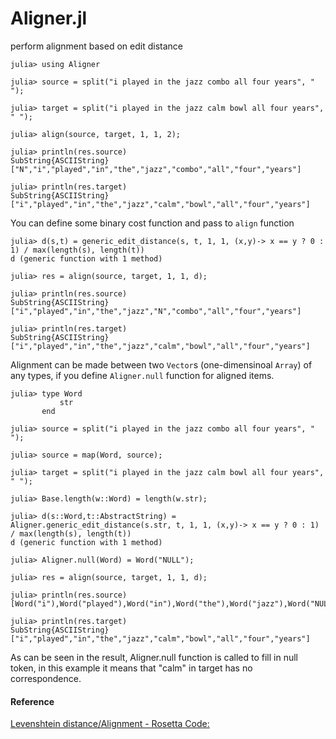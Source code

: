 # Aligner.jl
perform alignment based on edit distance

    julia> using Aligner
    
    julia> source = split("i played in the jazz combo all four years", " ");
    
    julia> target = split("i played in the jazz calm bowl all four years", " ");
    
    julia> align(source, target, 1, 1, 2);
    
    julia> println(res.source)
    SubString{ASCIIString}["N","i","played","in","the","jazz","combo","all","four","years"]
    
    julia> println(res.target)
    SubString{ASCIIString}["i","played","in","the","jazz","calm","bowl","all","four","years"]
    
You can define some binary cost function and pass to `align` function

    julia> d(s,t) = generic_edit_distance(s, t, 1, 1, (x,y)-> x == y ? 0 : 1) / max(length(s), length(t))
    d (generic function with 1 method)
    
    julia> res = align(source, target, 1, 1, d);
    
    julia> println(res.source)
    SubString{ASCIIString}["i","played","in","the","jazz","N","combo","all","four","years"]
    
    julia> println(res.target)
    SubString{ASCIIString}["i","played","in","the","jazz","calm","bowl","all","four","years"]

Alignment can be made between two `Vector`s (one-dimensinoal `Array`) of any types,
if you define `Aligner.null` function for aligned items.

    julia> type Word
               str
           end

    julia> source = split("i played in the jazz combo all four years", " ");

    julia> source = map(Word, source);

    julia> target = split("i played in the jazz calm bowl all four years", " ");

    julia> Base.length(w::Word) = length(w.str);

    julia> d(s::Word,t::AbstractString) = Aligner.generic_edit_distance(s.str, t, 1, 1, (x,y)-> x == y ? 0 : 1) / max(length(s), length(t))
    d (generic function with 1 method)

    julia> Aligner.null(Word) = Word("NULL");

    julia> res = align(source, target, 1, 1, d);

    julia> println(res.source)
    [Word("i"),Word("played"),Word("in"),Word("the"),Word("jazz"),Word("NULL"),Word("combo"),Word("all"),Word("four"),Word("years")]

    julia> println(res.target)
    SubString{ASCIIString}["i","played","in","the","jazz","calm","bowl","all","four","years"]


As can be seen in the result, Aligner.null function is called to fill in null token,
in this example it means that "calm" in target has no correspondence.
#### Reference
[Levenshtein distance/Alignment - Rosetta Code:](https://rosettacode.org/wiki/Levenshtein_distance/Alignment)
